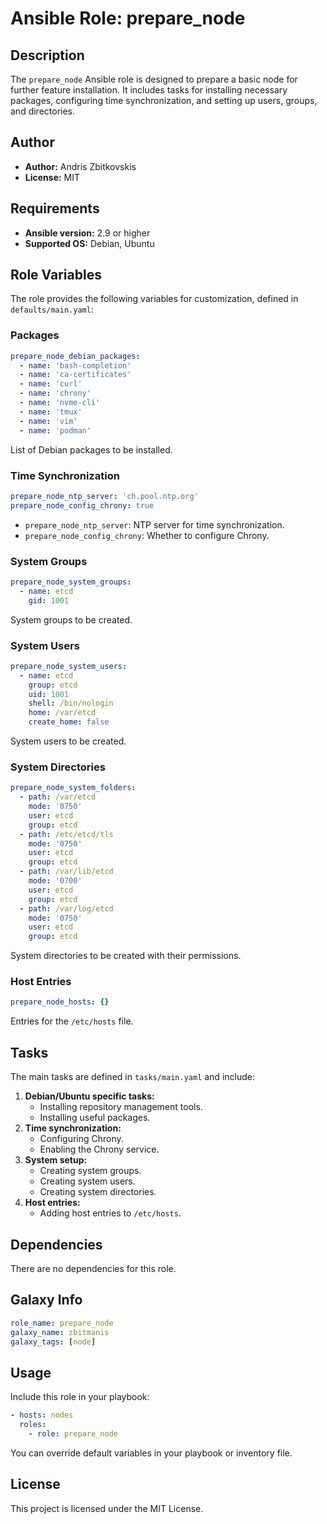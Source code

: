 # Ansible Role: prepare_node

## Description
The `prepare_node` Ansible role is designed to prepare a basic node for further feature installation. It includes tasks for installing necessary packages, configuring time synchronization, and setting up users, groups, and directories.

## Author
- **Author:** Andris Zbitkovskis
- **License:** MIT

## Requirements
- **Ansible version:** 2.9 or higher
- **Supported OS:** Debian, Ubuntu

## Role Variables

The role provides the following variables for customization, defined in `defaults/main.yaml`:

### Packages
```yaml
prepare_node_debian_packages:
  - name: 'bash-completion'
  - name: 'ca-certificates'
  - name: 'curl'
  - name: 'chrony'
  - name: 'nvme-cli'
  - name: 'tmux'
  - name: 'vim'
  - name: 'podman'
```
List of Debian packages to be installed.

### Time Synchronization
```yaml
prepare_node_ntp_server: 'ch.pool.ntp.org'
prepare_node_config_chrony: true
```
- `prepare_node_ntp_server`: NTP server for time synchronization.
- `prepare_node_config_chrony`: Whether to configure Chrony.

### System Groups
```yaml
prepare_node_system_groups:
  - name: etcd
    gid: 1001
```
System groups to be created.

### System Users
```yaml
prepare_node_system_users:
  - name: etcd
    group: etcd
    uid: 1001
    shell: /bin/nologin
    home: /var/etcd
    create_home: false
```
System users to be created.

### System Directories
```yaml
prepare_node_system_folders:
  - path: /var/etcd
    mode: '0750'
    user: etcd
    group: etcd
  - path: /etc/etcd/tls
    mode: '0750'
    user: etcd
    group: etcd
  - path: /var/lib/etcd
    mode: '0700'
    user: etcd
    group: etcd
  - path: /var/log/etcd
    mode: '0750'
    user: etcd
    group: etcd
```
System directories to be created with their permissions.

### Host Entries
```yaml
prepare_node_hosts: {}
```
Entries for the `/etc/hosts` file.

## Tasks

The main tasks are defined in `tasks/main.yaml` and include:

1. **Debian/Ubuntu specific tasks:**
   - Installing repository management tools.
   - Installing useful packages.
2. **Time synchronization:**
   - Configuring Chrony.
   - Enabling the Chrony service.
3. **System setup:**
   - Creating system groups.
   - Creating system users.
   - Creating system directories.
4. **Host entries:**
   - Adding host entries to `/etc/hosts`.

## Dependencies
There are no dependencies for this role.

## Galaxy Info
```yaml
role_name: prepare_node
galaxy_name: zbitmanis
galaxy_tags: [node]
```

## Usage

Include this role in your playbook:

```yaml
- hosts: nodes
  roles:
    - role: prepare_node
```

You can override default variables in your playbook or inventory file.

## License
This project is licensed under the MIT License.


